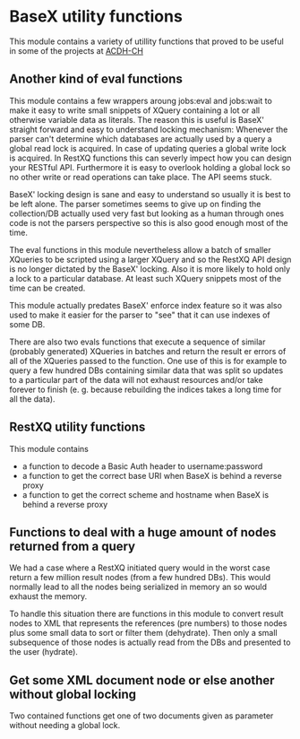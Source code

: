 BaseX utility functions
=======================

This module contains a variety of utillity functions that proved to be useful in some of the projects
at [ACDH-CH](https://www.oeaw.ac.at/acdh)

Another kind of eval functions
------------------------------

This module contains a few wrappers aroung jobs:eval and jobs:wait to make it easy to write small
snippets of XQuery containing a lot or all otherwise variable data as literals.
The reason this is useful is BaseX' straight forward and easy to understand locking mechanism:
Whenever the parser can't determine which databases are actually used by a query a global read lock
is acquired. In case of updating queries a global write lock is acquired.
In RestXQ functions this can severly impect how you can design your RESTful API. Furthermore it
is easy to overlook holding a global lock so no other write or read operations can take place.
The API seems stuck.

BaseX' locking design is sane and easy to understand so usually it is best to be left alone.
The parser sometimes seems to give up on finding the collection/DB actually used very fast
but looking as a human through ones code is not the parsers perspective so this is also good
enough most of the time.

The eval functions in this module nevertheless allow a batch of smaller XQueries to be scripted
using a larger XQuery and so the RestXQ API design is no longer dictated by the BaseX' locking.
Also it is more likely to hold only a lock to a particular database. At least such XQuery snippets
most of the time can be created.

This module actually predates BaseX' enforce index feature so it was also used to make it easier
for the parser to "see" that it can use indexes of some DB.

There are also two evals functions that execute a sequence of similar (probably generated) XQueries
in batches and return the result er errors of all of the XQueries passed to the function.
One use of this is for example to query a few hundred DBs containing similar data that was split
so updates to a particular part of the data will not exhaust resources and/or take forever to
finish (e. g. because rebuilding the indices takes a long time for all the data).

RestXQ utility functions
------------------------

This module contains

* a function to decode a Basic Auth header to username:password
* a function to get the correct base URI when BaseX is behind a reverse proxy
* a function to get the correct scheme and hostname when BaseX is behind a reverse proxy

Functions to deal with a huge amount of nodes returned from a query
-------------------------------------------------------------------

We had a case where a RestXQ initiated query would in the worst case return a few million
result nodes (from a few hundred DBs). This would normally lead to all the nodes
being serialized in memory an so would exhaust the memory.

To handle this situation there are functions in this module to convert result nodes to XML
that represents the references (pre numbers) to those nodes plus some small data to sort
or filter them (dehydrate). Then only a small subsequence of those nodes is actually read from
the DBs and presented to the user (hydrate).

Get some XML document node or else another without global locking
-----------------------------------------------------------------

Two contained functions get one of two documents given as parameter without needing a global lock.

